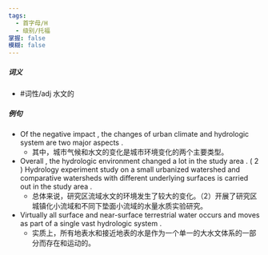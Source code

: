```yaml
---
tags:
  - 首字母/H
  - 级别/托福
掌握: false
模糊: false
---
```

##### 词义
- #词性/adj  水文的
##### 例句
- Of the negative impact , the changes of urban climate and hydrologic system are two major aspects .
	- 其中，城市气候和水文的变化是城市环境变化的两个主要类型。
- Overall , the hydrologic environment changed a lot in the study area . ( 2 ) Hydrology experiment study on a small urbanized watershed and comparative watersheds with different underlying surfaces is carried out in the study area .
	- 总体来说，研究区流域水文的环境发生了较大的变化。（2）开展了研究区城镇化小流域和不同下垫面小流域的水量水质实验研究。
- Virtually all surface and near-surface terrestrial water occurs and moves as part of a single vast hydrologic system .
	- 实质上，所有地表水和接近地表的水是作为一个单一的大水文体系的一部分而存在和运动的。
